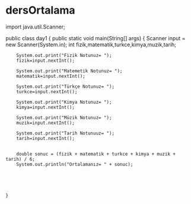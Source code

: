 # dersOrtalama
import java.util.Scanner;

public class day1 {
    public static void main(String[] args) {
        Scanner input = new Scanner(System.in);
        int fizik,matematik,turkce,kimya,muzik,tarih;

        System.out.print("Fizik Notunuz= ");
        fizik=input.nextInt();

        System.out.print("Matemetik Notunuz= ");
        matematik=input.nextInt();

        System.out.print("Türkçe Notunuz= ");
        turkce=input.nextInt();

        System.out.print("Kimya Notunuz= ");
        kimya=input.nextInt();

        System.out.print("Müzik Notunuz= ");
        muzik=input.nextInt();

        System.out.print("Tarih Notunuuz= ");
        tarih=input.nextInt();


        double sonuc = (fizik + matematik + turkce + kimya + muzik + tarih) / 6;
        System.out.println("Ortalamanız= " + sonuc);





    }


